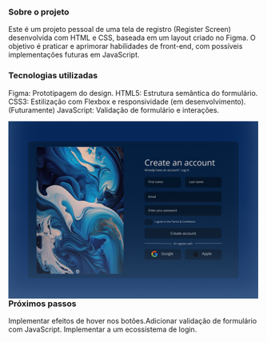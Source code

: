 ### Sobre o projeto
Este é um projeto pessoal de uma tela de registro (Register Screen) desenvolvida com HTML e CSS, baseada em um layout criado no Figma. O objetivo é praticar e aprimorar habilidades de front-end, com possíveis implementações futuras em JavaScript.

### Tecnologias utilizadas
Figma: Prototipagem do design.
HTML5: Estrutura semântica do formulário.
CSS3: Estilização com Flexbox e responsividade (em desenvolvimento).
(Futuramente) JavaScript: Validação de formulário e interações.

<img 
    src="imgs/registerScreen.png"
    align="left" 
    alt="registerScreen"
    title="registerScreen" 
    width="500px" 
    style="padding-right: 10px;"
/>

### Próximos passos
Implementar efeitos de hover nos botões.Adicionar validação de formulário com JavaScript.
Implementar a um ecossistema de login.